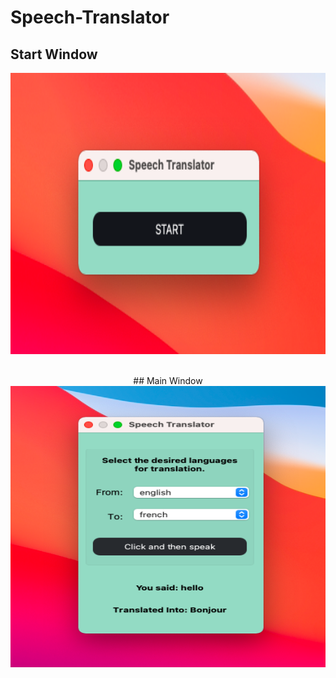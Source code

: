 # Speech-Translator

## Start Window
<p align='center'> 
  <a>
    <img alt="GIF" src="https://github.com/Kushagrabainsla/Speech-Translator/blob/main/start_window.png?raw=true" width="600" height="450" />
  </a>&nbsp;&nbsp;
  
</p>

<p align='center'> 
  ## Main Window
  <a>
    <img alt="GIF" src="https://github.com/Kushagrabainsla/Speech-Translator/blob/main/main_window.png?raw=true" width="600" height="450" />
  </a>&nbsp;&nbsp;
  
</p>
